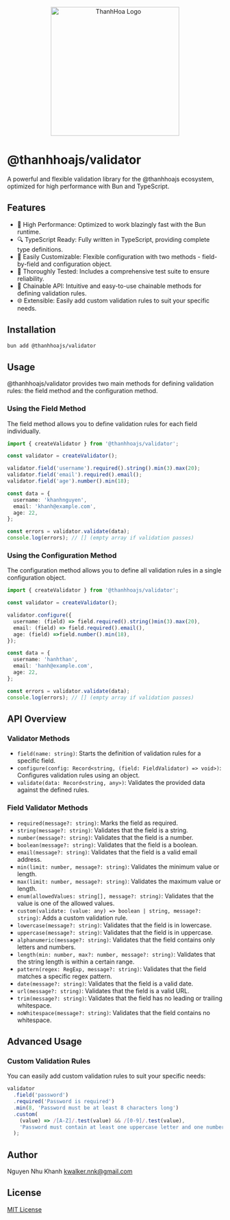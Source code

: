 <p align="center">
  <img src="https://drive.google.com/uc?export=view&id=1_M5tYoaKfXpqsOAPQl3WVWs9u5NWrG76" alt="ThanhHoa Logo" width="300"/>
</p>

# @thanhhoajs/validator

A powerful and flexible validation library for the @thanhhoajs ecosystem, optimized for high performance with Bun and TypeScript.

## Features

- 🚀 High Performance: Optimized to work blazingly fast with the Bun runtime.
- 🔍 TypeScript Ready: Fully written in TypeScript, providing complete type definitions.
- 🔧 Easily Customizable: Flexible configuration with two methods - field-by-field and configuration object.
- 🧪 Thoroughly Tested: Includes a comprehensive test suite to ensure reliability.
- 🔗 Chainable API: Intuitive and easy-to-use chainable methods for defining validation rules.
- 🌐 Extensible: Easily add custom validation rules to suit your specific needs.

## Installation

```bash
bun add @thanhhoajs/validator
```

## Usage

@thanhhoajs/validator provides two main methods for defining validation rules: the field method and the configuration method.

### Using the Field Method

The field method allows you to define validation rules for each field individually.

```typescript
import { createValidator } from '@thanhhoajs/validator';

const validator = createValidator();

validator.field('username').required().string().min(3).max(20);
validator.field('email').required().email();
validator.field('age').number().min(18);

const data = {
  username: 'khanhnguyen',
  email: 'khanh@example.com',
  age: 22,
};

const errors = validator.validate(data);
console.log(errors); // [] (empty array if validation passes)
```

### Using the Configuration Method

The configuration method allows you to define all validation rules in a single configuration object.

```typescript
import { createValidator } from '@thanhhoajs/validator';

const validator = createValidator();

validator.configure({
  username: (field) => field.required().string()min(3).max(20),
  email: (field) => field.required().email(),
  age: (field) =>field.number().min(18),
});

const data = {
  username: 'hanhthan',
  email: 'hanh@example.com',
  age: 22,
};

const errors = validator.validate(data);
console.log(errors); // [] (empty array if validation passes)
```

## API Overview

### Validator Methods

- `field(name: string)`: Starts the definition of validation rules for a specific field.
- `configure(config: Record<string, (field: FieldValidator) => void>)`: Configures validation rules using an object.
- `validate(data: Record<string, any>)`: Validates the provided data against the defined rules.

### Field Validator Methods

- `required(message?: string)`: Marks the field as required.
- `string(message?: string)`: Validates that the field is a string.
- `number(message?: string)`: Validates that the field is a number.
- `boolean(message?: string)`: Validates that the field is a boolean.
- `email(message?: string)`: Validates that the field is a valid email address.
- `min(limit: number, message?: string)`: Validates the minimum value or length.
- `max(limit: number, message?: string)`: Validates the maximum value or length.
- `enum(allowedValues: string[], message?: string)`: Validates that the value is one of the allowed values.
- `custom(validate: (value: any) => boolean | string, message?: string)`: Adds a custom validation rule.
- `lowercase(message?: string)`: Validates that the field is in lowercase.
- `uppercase(message?: string)`: Validates that the field is in uppercase.
- `alphanumeric(message?: string)`: Validates that the field contains only letters and numbers.
- `length(min: number, max?: number, message?: string)`: Validates that the string length is within a certain range.
- `pattern(regex: RegExp, message?: string)`: Validates that the field matches a specific regex pattern.
- `date(message?: string)`: Validates that the field is a valid date.
- `url(message?: string)`: Validates that the field is a valid URL.
- `trim(message?: string)`: Validates that the field has no leading or trailing whitespace.
- `noWhitespace(message?: string)`: Validates that the field contains no whitespace.

## Advanced Usage

### Custom Validation Rules

You can easily add custom validation rules to suit your specific needs:

```typescript
validator
  .field('password')
  .required('Password is required')
  .min(8, 'Password must be at least 8 characters long')
  .custom(
    (value) => /[A-Z]/.test(value) && /[0-9]/.test(value),
    'Password must contain at least one uppercase letter and one number',
  );
```

## Author

Nguyen Nhu Khanh <kwalker.nnk@gmail.com>

## License

[MIT License](https://github.com/thanhhoajs/validator?tab=MIT-1-ov-file)
